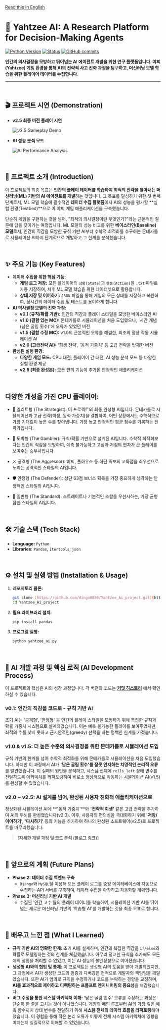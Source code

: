 [Read this in English](./README.md)

# 🎲 Yahtzee AI: A Research Platform for Decision-Making Agents

[![Python Version](https://img.shields.io/badge/Python-3.9%2B-blue?logo=python)](https://www.python.org/)
[![Status](https://img.shields.io/badge/Status-v2.5%20Completed-success)]()
[![GitHub commits](https://img.shields.io/github/commits-since/dingo0880/Yahtzee_Ai_project/v2.5?label=Commits%20since%20v2.5)](https://github.com/dingo0880/Yahtzee_Ai_project/commits/main)

**인간의 의사결정을 모방하고 뛰어넘는 AI 에이전트 개발을 위한 연구 플랫폼입니다. 야찌(Yahtzee) 게임 환경을 통해 AI의 전략적 사고 진화 과정을 탐구하고, 머신러닝 모델 학습을 위한 플레이어 데이터를 수집합니다.**

---

<br>

## 🎬 프로젝트 시연 (Demonstration)

* **v2.5 최종 버전 플레이 시연**

    ![v2.5 Gameplay Demo](./assets/play.gif)

* **AI 성능 분석 모드**

    ![AI Performance Analysis](./assets/statistics.png)

<br>

## 📖 프로젝트 소개 (Introduction)

이 프로젝트의 최종 목표는 **인간의 플레이 데이터를 학습하여 최적의 전략을 찾아내는 머신러닝(ML) 기반의 AI 에이전트를 개발**하는 것입니다. 그 목표를 달성하기 위한 첫 번째 단계로서, ML 모델 학습에 필수적인 **데이터 수집 플랫폼**이자 AI의 성능을 평가할 **실험 환경(Testbed)**으로 이 야찌 게임 애플리케이션을 구축했습니다.

단순히 게임을 구현하는 것을 넘어, "최적의 의사결정이란 무엇인가?"라는 근본적인 질문에 답을 찾아가는 여정입니다. ML 모델의 성능 비교를 위한 **베이스라인(Baseline) 모델**로서, 인간의 직감을 모방한 규칙 기반 AI부터 수학적 최적화를 추구하는 몬테카를로 시뮬레이션 AI까지 단계적으로 개발하고 그 한계를 분석했습니다.

<br>

## ✨ 주요 기능 (Key Features)

- **데이터 수집을 위한 핵심 기능:**
    - **게임 로그 저장:** 모든 플레이어의 `상황(State)`과 `행동(Action)`을 `.txt` 파일로 자동 저장하여, 차후 ML 모델 학습을 위한 데이터셋으로 활용합니다.
    - **상태 저장 및 이어하기:** `JSON` 파일을 통해 게임의 모든 상태를 저장하고 복원하여, 장시간의 데이터 수집 및 테스트를 용이하게 합니다.
- **AI 의사결정 모델의 진화 과정:**
    - **v0.1 (규칙/확률 기반):** 인간의 직감과 플레이 스타일을 모방한 베이스라인 AI
    - **v1.0 (결함 있는 MC):** 몬테카를로 시뮬레이션을 처음 도입했으나, '시간 개념(남은 굴림 횟수)'에 오류가 있었던 버전
    - **v1.5 (결함 수정 MC):** v1.0의 근본적인 오류를 해결한, 최초의 정상 작동 시뮬레이션 AI
    - **v2.0 (고급전략 AI):** '희생 전략', '동적 가중치' 등 고급 전략을 탑재한 버전
- **완성된 실험 환경:**
    - **다양한 게임 모드:** CPU 대전, 플레이어 간 대전, AI 성능 분석 모드 등 다양한 실험 환경 제공
    - **v2.5 (최종 완성본):** 모든 편의 기능이 추가된 안정적인 애플리케이션

<br>

## 다양한 개성을 가진 CPU 플레이어:

- 🤖 엘리트형 (The Strategist): 이 프로젝트의 최종    완성형 AI입니다. 몬테카를로 시뮬레이션과 고급 전략(희생, 동적 가중치)을 결합하여, 어떤 상황에서도 수학적으로 가장 기대값이 높은 수를 찾아냅니다. 가장 높고 안정적인 평균 점수를 기록하는 전략가입니다.

- 🎰 도박형 (The Gambler): 규칙/확률 기반으로 설계된 AI입니다. 수학적 최적화보다는 인간의 직감을 모방하여, 예측 불가능하고 고점과 저점의 편차가 큰 플레이를 보여주는 승부사입니다.

- ⚔️ 공격형 (The Aggressor): 야찌, 풀하우스 등 하단 족보의 고득점을 최우선으로 노리는 공격적인 스타일의 AI입니다.

- 🛡️ 안정형 (The Defender): 상단 63점 보너스 획득을 가장 중요하게 생각하는 안정적인 스타일의 AI입니다.

- 🧐 일반형 (The Standard): 스트레이트나 기본적인 조합을 우선시하는, 가장 균형 잡힌 스타일의 AI입니다.

<br>

## 🛠️ 기술 스택 (Tech Stack)

- **Language:** `Python`
- **Libraries:** `Pandas`, `itertools`, `json`

<br>

## ⚙️ 설치 및 실행 방법 (Installation & Usage)

1.  **레포지토리 클론:**
    ```bash
    git clone [https://github.com/dingo0880/Yahtzee_Ai_project.git](https://github.com/dingo0880/Yahtzee_Ai_project.git)
    cd Yahtzee_Ai_project
    ```
2.  **필요 라이브러리 설치:**
    ```bash
    pip install pandas
    ```
3.  **프로그램 실행:**
    ```bash
    python yahtzee_ai.py
    ```

<br>

## 🧠 AI 개발 과정 및 핵심 로직 (AI Development Process)

이 프로젝트의 핵심은 AI의 성장 과정입니다. 각 버전의 코드는 **[커밋 히스토리](https://github.com/dingo0880/Yahtzee_Ai_project/commits/main)** 에서 확인하실 수 있습니다.

### v0.1: 인간의 직감을 코드로 - 규칙 기반 AI
초기 AI는 '공격형', '안정형' 등 인간의 플레이 스타일을 모방하기 위해 복잡한 규칙과 확률 가중치 시스템으로 설계되었습니다. 이는 예측 불가능한 플레이를 보여주었지만, 최적의 수를 찾지 못하고 근시안적인(greedy) 선택을 하는 명백한 한계를 가졌습니다.

### v1.0 & v1.5: 더 높은 수준의 의사결정을 위한 몬테카를로 시뮬레이션 도입
규칙 기반의 한계를 넘어 수학적 최적화를 위해 몬테카를로 시뮬레이션을 처음 도입했습니다. 하지만 이 과정에서 AI가 **'남은 굴림 횟수'를 잘못 인지하는 치명적인 논리적 오류**를 발견했습니다. 이 실패의 원인을 분석하고, 시스템 전체에 `rolls_left` 상태 변수를 전달하도록 아키텍처를 리팩토링하여 비로소 정상적으로 작동하는 시뮬레이션 AI(v1.5)를 완성할 수 있었습니다.

### v2.0 ~ v2.5: AI 설계를 넘어, 완성된 사용자 친화적 애플리케이션으로
정상화된 시뮬레이션 AI에 **'동적 가중치'**와 **'전략적 희생'** 같은 고급 전략을 추가하여 AI의 두뇌를 완성했습니다(v2.0). 이후, 사용자의 편의성을 극대화하기 위해 **'저장/이어하기', '다시하기'** 등의 기능을 추가하여 하나의 완성된 소프트웨어(v2.5)로 프로젝트를 마무리했습니다.

> **[자세한 개발 과정 및 코드 분석 (블로그 링크)]**

<br>

## 🚀 앞으로의 계획 (Future Plans)

- **Phase 2: 데이터 수집 백엔드 구축**
    - `Django`와 `MySQL`을 이용해 모든 플레이 로그를 중앙 데이터베이스에 자동으로 수집하는 API 서버를 구축하여, 데이터 수집을 확장하고 자동화할 계획입니다.
- **Phase 3: 머신러닝 기반 AI 개발**
    - 수집된 '인간 고수'들의 플레이 데이터를 학습하여, 시뮬레이션 기반 AI를 뛰어넘는 새로운 머신러닝 기반의 '학습형 AI'를 개발하는 것을 최종 목표로 합니다.

<br>

## 🤔 배우고 느낀 점 (What I Learned)

- **규칙 기반 AI의 명확한 한계:** 초기 AI를 설계하며, 인간의 복잡한 직감을 `if/else`와 확률로 모델링하는 것의 한계를 체감했습니다. 아무리 정교한 규칙을 추가해도 모든 예외 상황을 처리할 수 없었고, 이는 AI 성능의 불안정성으로 이어졌습니다.
- **생성형 AI와의 협업 및 통제:** 이 프로젝트는 생성형 AI의 도움을 받아 개발되었지만, 그 과정에서 AI가 생성한 코드의 검증과 디버깅은 전적으로 개발자의 책임임을 깨달았습니다. 또한 AI가 임의로 규칙을 수정하거나 코드를 누락하는 경향을 교정하며, **AI를 효과적으로 제어하고 디렉팅하는 프롬프트 엔지니어링의 중요성**을 체감했습니다.
- **버그 수정을 통한 시스템 아키텍처 이해:** '남은 굴림 횟수' 오류를 수정하는 과정은 단순히 한 줄을 고치는 것이 아니었습니다. 게임의 메인 루프부터 AI의 가장 깊은 예측 함수까지 상태 변수를 전달하기 위해 **시스템 전체의 데이터 흐름을 리팩토링**해야 했습니다. 이 경험을 통해 작은 논리 오류가 어떻게 전체 시스템 아키텍처에 영향을 미치는지 실질적으로 이해할 수 있었습니다.
